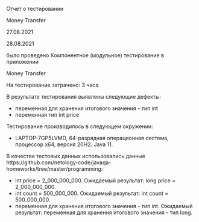 Отчет о тестировании <p>Money Transfer</p>
<p>27.08.2021</p><p>28.08.2021</p>было проведено Компонентное (модульное) тестирование в приложении <p>Money Transfer</p>
<p>На тестирование затрачено: 3 часа</p>
<p>В результате тестирования выявлены следующие дефекты:</p>
<ul>
<li>переменная для хранения итогового значения - тип int</li>
<li>переменная тип int price</li>
</ul>
<p>Тестирование производилось в следующем окружении:</p>
<ul>
<li>LAPTOP-7GP5LVMD, 64-разрядная операционная система, процессор x64, версия 20H2. Java 11.</li>
</ul>
<p>В качестве тестовых данных использовались данные https://github.com/netology-code/javaqa-homeworks/tree/master/programming:</p>
<ul>
<li>int price = 2_000_000_000. Ожидаемый результат: long price = 2_000_000_000.</li>
<li>int count = 500_000_000. Ожидаемый результат: int count = 500_000_000.</li>
<li>переменная для хранения итогового значения - тип int. Ожидаемый результат: переменная для хранения итогового значения - тип long.</li>
</ul>